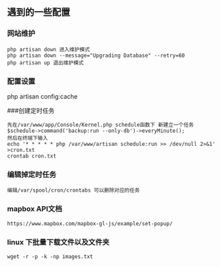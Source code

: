  
## 遇到的一些配置

 ### 网站维护
 	php artisan down 进入维护模式
 	php artisan down --message="Upgrading Database" --retry=60
 	php artisan up 退出维护模式
 
 ### 配置设置
 php artisan config:cache
 
 
 ###创建定时任务
 
	先在/var/www/app/Console/Kernel.php schedule函数下 新建立一个任务
 	$schedule->command('backup:run --only-db')->everyMinute();
   	然后在终端下输入
  	echo '* * * * * php /var/www/artisan schedule:run >> /dev/null 2>&1' >cron.txt
 	crontab cron.txt
 	
 ### 编辑掉定时任务
 	编辑/var/spool/cron/crontabs 可以删除对应的任务
 	
 ### mapbox API文档
 	https://www.mapbox.com/mapbox-gl-js/example/set-popup/
 ### linux 下批量下载文件以及文件夹
 	wget -r -p -k -np images.txt